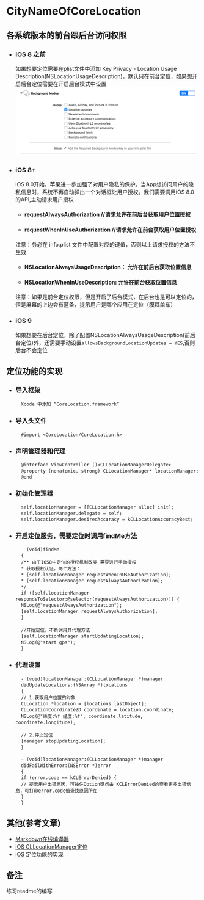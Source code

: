 # CityNameOfCoreLocation
## 各系统版本的前台跟后台访问权限
* ### iOS 8 之前
    如果想要定位需要在plist文件中添加 Key Privacy - Location Usage Description(NSLocationUsageDescription)，默认只在前台定位，如果想开启后台定位需要在开启后台模式中设置
        ![coreLocation](coreLocation_backgroundModes.png)
* ### iOS 8+
    iOS 8.0开始，苹果进一步加强了对用户隐私的保护。当App想访问用户的隐私信息时，系统不再自动弹出一个对话框让用户授权。我们需要调用iOS 8.0的API,主动请求用户授权
    * #### requestAlwaysAuthorization           //请求允许在前后台获取用户位置授权
    * #### requestWhenInUseAuthorization    //请求允许在前台获取用户位置授权
    注意：务必在 info.plist 文件中配置对应的键值，否则以上请求授权的方法不生效
    * #### NSLocationAlwaysUsageDescription： 允许在前后台获取位置信息
    * #### NSLocationWhenInUseDescription: 允许在前台获取位置信息
    
    注意：如果是前台定位权限，但是开启了后台模式，在后台也是可以定位的，但是屏幕的上边会有蓝条，提示用户是哪个应用在定位（膜拜单车）
    
* ### iOS 9
    如果想要在后台定位，除了配置NSLocationAlwaysUsageDescription(前后台定位)外，还需要手动设置`allowsBackgroundLocationUpdates = YES`,否则后台不会定位
## 定位功能的实现
* ### 导入框架
        Xcode 中添加 “CoreLocation.framework”
* ### 导入头文件
        #import <CoreLocation/CoreLocation.h>
* ### 声明管理器和代理
        @interface ViewController ()<CLLocationManagerDelegate>
        @property (nonatomic, strong) CLLocationManager* locationManager;
        @end
* ### 初始化管理器
        self.locationManager = [[CLLocationManager alloc] init];
        self.locationManager.delegate = self;
        self.locationManager.desiredAccuracy = kCLLocationAccuracyBest;
* ### 开启定位服务，需要定位时调用findMe方法
        - (void)findMe
        {
        /** 由于IOS8中定位的授权机制改变 需要进行手动授权
        * 获取授权认证，两个方法：
        * [self.locationManager requestWhenInUseAuthorization];
        * [self.locationManager requestAlwaysAuthorization];
        */
        if ([self.locationManager respondsToSelector:@selector(requestAlwaysAuthorization)]) {
        NSLog(@"requestAlwaysAuthorization");
        [self.locationManager requestAlwaysAuthorization];
        }

        //开始定位，不断调用其代理方法
        [self.locationManager startUpdatingLocation];
        NSLog(@"start gps");
        }
* ### 代理设置
        - (void)locationManager:(CLLocationManager *)manager
        didUpdateLocations:(NSArray *)locations
        {
        // 1.获取用户位置的对象
        CLLocation *location = [locations lastObject];
        CLLocationCoordinate2D coordinate = location.coordinate;
        NSLog(@"纬度:%f 经度:%f", coordinate.latitude, coordinate.longitude);

        // 2.停止定位
        [manager stopUpdatingLocation];
        }

        - (void)locationManager:(CLLocationManager *)manager
        didFailWithError:(NSError *)error
        {
        if (error.code == kCLErrorDenied) {
        // 提示用户出错原因，可按住Option键点击 KCLErrorDenied的查看更多出错信息，可打印error.code值查找原因所在
        }
        }
    
## 其他(参考文章)
* [Markdown在线编译器](http://mahua.jser.me/)
* [iOS CLLocationManager定位](http://www.jianshu.com/p/c4db2cb0fa93)
* [iOS 定位功能的实现](http://www.jianshu.com/p/f58be9373b6a)

## 备注
练习readme的编写

